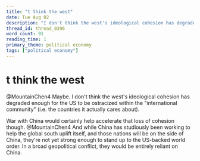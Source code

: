 ```yaml
---
title: "t think the west"
date: Tue Aug 02
description: "I don't think the west's ideological cohesion has degraded enough for the US to be ostracized within the 'international community' (i.e. the countries it..."
thread_id: thread_0396
word_count: 91
reading_time: 1
primary_theme: political economy
tags: ["political economy"]
---
```


# t think the west

@MountainChen4 Maybe. I don't think the west's ideological cohesion has degraded enough for the US to be ostracized within the "international community" (i.e. the countries it actually cares about).

War with China would certainly help accelerate that loss of cohesion though. @MountainChen4 And while China has studiously been working to help the global south uplift itself, and those nations will be on the side of China, they're not yet strong enough to stand up to the US-backed world order. In a broad geopolitical conflict, they would be entirely reliant on China.